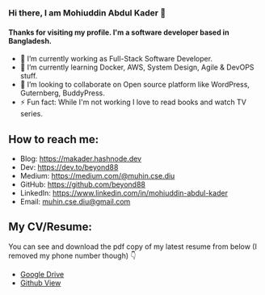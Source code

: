 ### Hi there, I am Mohiuddin Abdul Kader 👋



#### Thanks for visiting my profile. I'm a software developer based in Bangladesh.


- 🔭 I’m currently working as Full-Stack Software Developer.
- 🌱 I’m currently learning Docker, AWS, System Design, Agile & DevOPS stuff.
- 👯 I’m looking to collaborate on Open source platform like WordPress, Guternberg, BuddyPress.
- ⚡ Fun fact: While I'm not working I love to read books and watch TV series.

## How to reach me:
<ul dir="auto">
<li>Blog: <a href="https://makader.hashnode.dev" rel="nofollow">https://makader.hashnode.dev</a></li>
<li>Dev: <a href="https://dev.to/beyond88" rel="nofollow">https://dev.to/beyond88</a></li>
<li>Medium: <a href="https://medium.com/@muhin.cse.diu" rel="nofollow">https://medium.com/@muhin.cse.diu</a></li>
<li>GitHub: <a href="https://github.com/beyond88">https://github.com/beyond88</a></li>
<li>LinkedIn: <a href="https://www.linkedin.com/in/mohiuddin-abdul-kader" rel="nofollow">https://www.linkedin.com/in/mohiuddin-abdul-kader</a></li>
<li>Email: <a href="mailto:muhin.cse.diu@gmail.com">muhin.cse.diu@gmail.com</a></li>
</ul>


## My CV/Resume:
You can see and download the pdf copy of my latest resume from below (I removed my phone number though) 👇

* [Google Drive](https://docs.google.com/document/d/1IiBsv0EfJ2Qd8-c9G62SSM1EY0f0JNO8kULN4yrMw8M/edit?usp=sharing) 
* [Github View](https://github.com/beyond88/beyond88/blob/main/Resume-Mohiuddin%20Abdul%20Kader.pdf)
